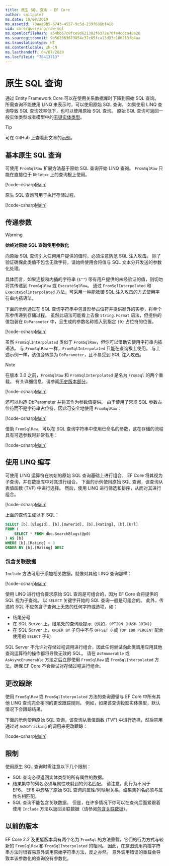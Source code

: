 ```yaml
---
title: 原生 SQL 查询 - EF Core
author: smitpatel
ms.date: 10/08/2019
ms.assetid: 70aae9b5-8743-4557-9c5d-239f688bf418
uid: core/querying/raw-sql
ms.openlocfilehash: a54bb67c0fce9d621382f6372e70fe4cdca48a20
ms.sourcegitcommit: 9b562663679854c37c05fca13d93e180213fb4aa
ms.translationtype: HT
ms.contentlocale: zh-CN
ms.lasthandoff: 04/07/2020
ms.locfileid: "78413713"
---
```

# <a name="raw-sql-queries"></a>原生 SQL 查询

通过 Entity Framework Core 可以在使用关系数据库时下降到原始 SQL 查询。 所需查询不能使用 LINQ 来表示时，可以使用原始 SQL 查询。 如果使用 LINQ 查询导致 SQL 查询效率低下，也可以使用原始 SQL 查询。 原始 SQL 查询可返回一般实体类型或者模型中的[无键实体类型](xref:core/modeling/keyless-entity-types)。

> [!TIP]  
> 可在 GitHub 上查看此文章的[示例](https://github.com/dotnet/EntityFramework.Docs/tree/master/samples/core/Querying/)。

## <a name="basic-raw-sql-queries"></a>基本原生 SQL 查询

可使用 `FromSqlRaw` 扩展方法基于原始 SQL 查询开始 LINQ 查询。 `FromSqlRaw` 只能在直接位于 `DbSet<>` 上的查询根上使用。

[!code-csharp[Main](../../../samples/core/Querying/RawSQL/Sample.cs#FromSqlRaw)]

原生 SQL 查询可用于执行存储过程。

[!code-csharp[Main](../../../samples/core/Querying/RawSQL/Sample.cs#FromSqlRawStoredProcedure)]

## <a name="passing-parameters"></a>传递参数

> [!WARNING]
> **始终对原始 SQL 查询使用参数化**
>
> 向原始 SQL 查询引入任何用户提供的值时，必须注意防范 SQL 注入攻击。 除了验证确保此类值不包含无效字符，请始终使用会将值与 SQL 文本分开发送的参数化处理。
>
> 具体而言，如果连接和内插的字符串 (`$""`) 带有用户提供的未经验证的值，则切勿将其传递到 `FromSqlRaw` 或 `ExecuteSqlRaw`。 通过 `FromSqlInterpolated` 和 `ExecuteSqlInterpolated` 方法，可采用一种能抵御 SQL 注入攻击的方式使用字符串内插语法。

下面的示例通过在 SQL 查询字符串中包含形参占位符并提供额外的实参，将单个形参传递到存储过程。 虽然此语法可能看上去像 `String.Format` 语法，但提供的值包装在 `DbParameter` 中，且生成的参数名称插入到指定 `{0}` 占位符的位置。

[!code-csharp[Main](../../../samples/core/Querying/RawSQL/Sample.cs#FromSqlRawStoredProcedureParameter)]

虽然 `FromSqlInterpolated` 类似于 `FromSqlRaw`，但你可以借助它使用字符串内插语法。 与 `FromSqlRaw` 一样，`FromSqlInterpolated` 只能在查询根上使用。 与上述示例一样，该值会转换为 `DbParameter`，且不易受到 SQL 注入攻击。

> [!NOTE]
> 在版本 3.0 之前，`FromSqlRaw` 和 `FromSqlInterpolated` 是名为 `FromSql` 的两个重载。 有关详细信息，请参阅[历史版本部分](#previous-versions)。

[!code-csharp[Main](../../../samples/core/Querying/RawSQL/Sample.cs#FromSqlInterpolatedStoredProcedureParameter)]

还可以构造 DbParameter 并将其作为参数值提供。 由于使用了常规 SQL 参数占位符而不是字符串占位符，因此可安全地使用 `FromSqlRaw`：

[!code-csharp[Main](../../../samples/core/Querying/RawSQL/Sample.cs#FromSqlRawStoredProcedureSqlParameter)]

借助 `FromSqlRaw`，可以在 SQL 查询字符串中使用已命名的参数，这在存储的流程具有可选参数时非常有用：

[!code-csharp[Main](../../../samples/core/Querying/RawSQL/Sample.cs#FromSqlRawStoredProcedureNamedSqlParameter)]

## <a name="composing-with-linq"></a>使用 LINQ 编写

可使用 LINQ 运算符在初始的原始 SQL 查询基础上进行组合。 EF Core 将其视为子查询，并在数据库中对其进行组合。 下面的示例使用原始 SQL 查询，该查询从表值函数 (TVF) 中进行选择。 然后，使用 LINQ 进行筛选和排序，从而对其进行组合。

[!code-csharp[Main](../../../samples/core/Querying/RawSQL/Sample.cs#FromSqlInterpolatedComposed)]

上面的查询生成以下 SQL：

```sql
SELECT [b].[BlogId], [b].[OwnerId], [b].[Rating], [b].[Url]
FROM (
    SELECT * FROM dbo.SearchBlogs(@p0)
) AS [b]
WHERE [b].[Rating] > 3
ORDER BY [b].[Rating] DESC
```

### <a name="including-related-data"></a>包含关联数据

`Include` 方法可用于添加相关数据，就像对其他 LINQ 查询那样：

[!code-csharp[Main](../../../samples/core/Querying/RawSQL/Sample.cs#FromSqlInterpolatedInclude)]

使用 LINQ 进行组合要求原始 SQL 查询是可组合的，因为 EF Core 会将提供的 SQL 视为子查询。 以 `SELECT` 关键字开始的 SQL 查询一般是可组合的。 此外，传递的 SQL 不应包含子查询上无效的任何字符或选项，如：

- 结尾分号
- 在 SQL Server 上，结尾处的查询级提示（例如，`OPTION (HASH JOIN)`）
- 在 SQL Server 上，`ORDER BY` 子句中不与 `OFFSET 0` 或 `TOP 100 PERCENT` 配合使用的 `SELECT` 子句

SQL Server 不允许对存储过程调用进行组合，因此任何尝试向此类调用应用其他查询运算符的操作都将导致无效的 SQL。 请在 `AsEnumerable` 或 `AsAsyncEnumerable` 方法之后立即使用 `FromSqlRaw` 或 `FromSqlInterpolated` 方法，确保 EF Core 不会尝试对存储过程进行组合。

## <a name="change-tracking"></a>更改跟踪

使用 `FromSqlRaw` 或 `FromSqlInterpolated` 方法的查询遵循与 EF Core 中所有其他 LINQ 查询完全相同的更改跟踪规则。 例如，如果该查询投影实体类型，默认情况下会跟踪结果。

下面的示例使用原始 SQL 查询，该查询从表值函数 (TVF) 中进行选择，然后禁用通过对 `AsNoTracking` 的调用来更改跟踪：

[!code-csharp[Main](../../../samples/core/Querying/RawSQL/Sample.cs#FromSqlInterpolatedAsNoTracking)]

## <a name="limitations"></a>限制

使用原生 SQL 查询时需注意以下几个限制：

- SQL 查询必须返回实体类型的所有属性的数据。
- 结果集中的列名必须与属性映射到的列名匹配。 请注意，此行为不同于 EF6。 EF6 中忽略了原始 SQL 查询的属性/列映射关系，结果集列名必须与属性名相匹配。
- SQL 查询不能包含关联数据。 但是，在许多情况下你可以在查询后面紧跟着使用 `Include` 方法以返回关联数据（请参阅[包含关联数据](#including-related-data)）。

## <a name="previous-versions"></a>以前的版本

EF Core 2.2 及更低版本具有两个名为 `FromSql` 的方法重载，它们的行为方式与较新的 `FromSqlRaw` 和 `FromSqlInterpolated` 的相同。 因此，在意图调用内插字符串方法时很容易意外调用原始字符串方法，反之亦然。 意外调用错误的重载会导致本该参数化的查询没有参数化。
